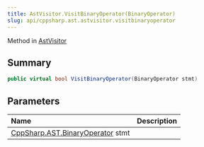 ```yaml
---
title: AstVisitor.VisitBinaryOperator(BinaryOperator)
slug: api/cppsharp.ast.astvisitor.visitbinaryoperator
---
```

Method in [AstVisitor](/api/cppsharp/ast/astvisitor)

## Summary



```csharp
public virtual bool VisitBinaryOperator(BinaryOperator stmt)
```

## Parameters

|Name|Description|
|:---|:---|
|[CppSharp.AST.BinaryOperator](/api/cppsharp/ast/binaryoperator) stmt||

